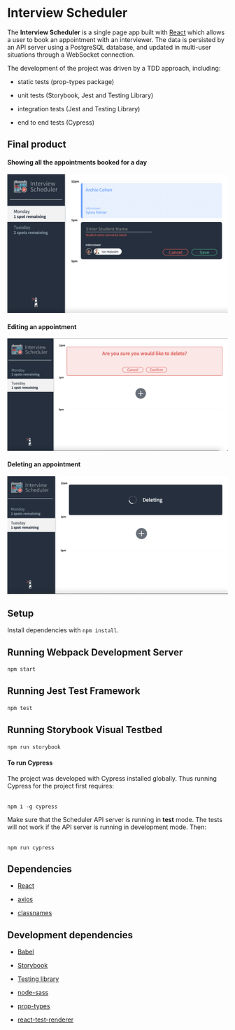 # Interview Scheduler
The **Interview Scheduler** is a single page app built with [React](https://reactjs.org/) which allows a user to book an appointment with an interviewer. The data is persisted by an API server using a PostgreSQL database, and updated in multi-user situations through a WebSocket connection.



The development of the project was driven by a TDD approach, including:



- static tests (prop-types package)

- unit tests (Storybook, Jest and Testing Library)

- integration tests (Jest and Testing Library)

- end to end tests (Cypress)

## Final product

#### Showing all the appointments booked for a day

![Showing appointments](https://github.com/DuyguY/scheduler/blob/master/docs/%20appointment-form.png)

#### Editing an appointment

![Editing an appointment](https://raw.githubusercontent.com/DuyguY/scheduler/master/docs/%20appointment-confirm.png)


#### Deleting an appointment

![Deleting an appointment](https://github.com/DuyguY/scheduler/blob/master/docs/%20appointment-edit.png)


## Setup

Install dependencies with `npm install`.

## Running Webpack Development Server

```sh
npm start
```

## Running Jest Test Framework

```sh
npm test
```

## Running Storybook Visual Testbed

```sh
npm run storybook
```


#### To run Cypress

The project was developed with Cypress installed globally. Thus running Cypress for the project first requires:

```shell

npm i -g cypress

```



Make sure that the Scheduler API server is running in **test** mode. The tests will not work if the API server is running in development mode. Then:

```shell

npm run cypress

```
## Dependencies

- [React](https://reactjs.org/)

- [axios](https://www.npmjs.com/package/axios)

- [classnames](https://www.npmjs.com/package/classnames)

## Development dependencies

- [Babel](https://babeljs.io/)

- [Storybook](https://storybook.js.org/)

- [Testing library](https://testing-library.com/)

- [node-sass](https://www.npmjs.com/package/node-sass)

- [prop-types](https://www.npmjs.com/package/prop-types)

- [react-test-renderer](https://reactjs.org/docs/test-renderer.html)


